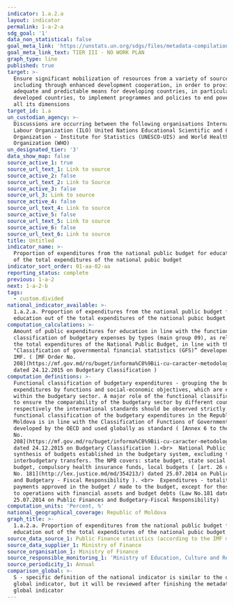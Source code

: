 ```yaml
---
indicator: 1.a.2.a
layout: indicator
permalink: 1-a-2-a
sdg_goal: '1'
data_non_statistical: false
goal_meta_link: 'https://unstats.un.org/sdgs/files/metadata-compilation/Metadata-Goal-1.pdf'
goal_meta_link_text: TIER III - NO WORK PLAN
graph_type: line
published: true
target: >-
  Ensure significant mobilization of resources from a variety of sources,
  including through enhanced development cooperation, in order to provide
  adequate and predictable means for developing countries, in particular least
  developed countries, to implement programmes and policies to end poverty in
  all its dimensions
target_id: 1.a
un_custodian_agency: >-
  Discussions are occurring between the following organisations International
  Labour Organization (ILO) United Nations Educational Scientific and Cultural
  Organization - Institute for Statistics (UNESCO-UIS) and World Health
  Organization (WHO)
un_designated_tier: '3'
data_show_map: false
source_active_1: true
source_url_text_1: Link to source
source_active_2: false
source_url_text_2: Link to Source
source_active_3: false
source_url_3: Link to source
source_active_4: false
source_url_text_4: Link to source
source_active_5: false
source_url_text_5: Link to source
source_active_6: false
source_url_text_6: Link to source
title: Untitled
indicator_name: >-
  Proportion of expenditures from the national public budget for education out
  of the total expenditures of the national pubic budget
indicator_sort_order: 01-aa-02-aa
reporting_status: complete
previous: 1-a-2
next: 1-a-2-b
tags:
  - custom.divided
national_indicator_available: >-
  1.a.2.a. Proportion of expenditures from the national public budget for
  education out of the total expenditures of the national pubic budget
computation_calculations: >-
  Amount of public expenditures for education in line with the functional
  classification of budgetary expenses by types (main group 09), as related to
  the total expenditures of the National Public Budget, in line with the
  "Classification of governmental financial statistics (GFS)” developed by the
  IMF. ( [MF Order No.
  208](https://mf.gov.md/ro/buget/informa%C8%9Bii-cu-caracter-metodologic/clasifica%C8%9Bia-bugetar%C4%83)
  dated 24.12.2015 on Budgetary Classification )
computation_definitions: >-
  Functional classification of budgetary expenditures - grouping the budgetary
  expenditures by functions and social-economic objectives, which are exercised
  within the budgetary sector. A major role of the functional classification is
  to ensure the comparability of the budgetary sector by different countries,
  respectively the international standards should be observed strictly. The
  functional classification of the budgetary expenditures in the Republic of
  Moldova is in line with the Classification of Functions of Government
  developed by the OECD and used globally as standard ( [Annex 6 to the MF Order
  No.
  208](https://mf.gov.md/ro/buget/informa%C8%9Bii-cu-caracter-metodologic/clasifica%C8%9Bia-bugetar%C4%83)
  dated 24.12.2015 on Budgetary Classification ).<br>  National Public Budget –
  synthesis of budgets established in the budgetary system, excluding the
  interbudgetary transfers. The NPB covers: state budget, state social insurance
  budget, compulsory health insurance funds, local budgets ( [art. 26 of the Law
  No. 181](http://lex.justice.md/md/354213/) dated 25.07.2014 on Public Finance
  and Budgetary - Fiscal Responsibility ). <br>  Expenditures - totality of
  payments approved in the budget / made to the budget, except for those related
  to operations with financial assets and budget debts (Law No.181 dated
  25.07.2014 on Public Finances and Budgetary-Fiscal Responsibility)
computation_units: 'Percent, %'
national_geographical_coverage: Republic of Moldova
graph_title: >-
  1.a.2.a. Proportion of expenditures from the national public budget for
  education out of the total expenditures of the national pubic budget
source_data_source_1: Public Finance statistics (according to the IMF methodology)
source_data_supplier_1: Ministry of Finance
source_organisation_1: Ministry of Finance
source_responsible_monitoring_1: 'Ministry of Education, Culture and Research'
source_periodicity_1: Annual
comparison_global: >-
  S - specific definition of the national indicator is similar to the one of the
  global indicator, but it will be reviewed after finishing the metadata for the
  global indicator
---
```

